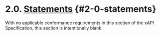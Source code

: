 # 2.0. [Statements](https://github.com/adlnet/xAPI-Spec/blob/1.0.3/xAPI-Data.md#statements) {#2-0-statements}

With no applicable conformance requirements in this section of the xAPI Specification, this section is intentionally blank.